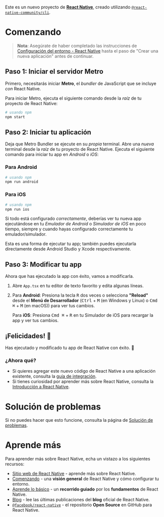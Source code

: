 Este es un nuevo proyecto de [**React Native**](https://reactnative.dev), creado utilizando [`@react-native-community/cli`](https://github.com/react-native-community/cli).

# Comenzando

> **Nota**: Asegúrate de haber completado las instrucciones de [Configuración del entorno - React Native](https://reactnative.dev/docs/environment-setup) hasta el paso de "Crear una nueva aplicación" antes de continuar.

## Paso 1: Iniciar el servidor Metro

Primero, necesitarás iniciar **Metro**, el _bundler_ de JavaScript que se incluye _con_ React Native.

Para iniciar Metro, ejecuta el siguiente comando desde la _raíz_ de tu proyecto de React Native:

```bash
# usando npm
npm start
```

## Paso 2: Iniciar tu aplicación

Deja que Metro Bundler se ejecute en su _propia_ terminal. Abre una _nueva_ terminal desde la _raíz_ de tu proyecto de React Native. Ejecuta el siguiente comando para iniciar tu app en _Android_ o _iOS_:

### Para Android

```bash
# usando npm
npm run android
```

### Para iOS

```bash
# usando npm
npm run ios
```

Si todo está configurado _correctamente_, deberías ver tu nueva app ejecutándose en tu _Emulador de Android_ o _Simulador de iOS_ en poco tiempo, siempre y cuando hayas configurado correctamente tu emulador/simulador.

Esta es una forma de ejecutar tu app; también puedes ejecutarla directamente desde Android Studio y Xcode respectivamente.

## Paso 3: Modificar tu app

Ahora que has ejecutado la app con éxito, vamos a modificarla.

1. Abre `App.tsx` en tu editor de texto favorito y edita algunas líneas.
2. Para **Android**: Presiona la tecla <kbd>R</kbd> dos veces o selecciona **"Reload"** desde el **Menú de Desarrollador** (<kbd>Ctrl</kbd> + <kbd>M</kbd> (en Windows y Linux) o <kbd>Cmd ⌘</kbd> + <kbd>M</kbd> (en macOS)) para ver tus cambios.

   Para **iOS**: Presiona <kbd>Cmd ⌘</kbd> + <kbd>R</kbd> en tu Simulador de iOS para recargar la app y ver tus cambios.

## ¡Felicidades! :tada:

Has ejecutado y modificado tu app de React Native con éxito. :partying_face:

### ¿Ahora qué?

- Si quieres agregar este nuevo código de React Native a una aplicación existente, consulta la [guía de integración](https://reactnative.dev/docs/integration-with-existing-apps).
- Si tienes curiosidad por aprender más sobre React Native, consulta la [Introducción a React Native](https://reactnative.dev/docs/getting-started).

# Solución de problemas

Si no puedes hacer que esto funcione, consulta la página de [Solución de problemas](https://reactnative.dev/docs/troubleshooting).

# Aprende más

Para aprender más sobre React Native, echa un vistazo a los siguientes recursos:

- [Sitio web de React Native](https://reactnative.dev) - aprende más sobre React Native.
- [Comenzando](https://reactnative.dev/docs/environment-setup) - una **visión general** de React Native y cómo configurar tu entorno.
- [Aprende lo básico](https://reactnative.dev/docs/getting-started) - un **recorrido guiado** por los **fundamentos** de React Native.
- [Blog](https://reactnative.dev/blog) - lee las últimas publicaciones del **blog** oficial de React Native.
- [`@facebook/react-native`](https://github.com/facebook/react-native) - el repositorio **Open Source** en GitHub para React Native.
